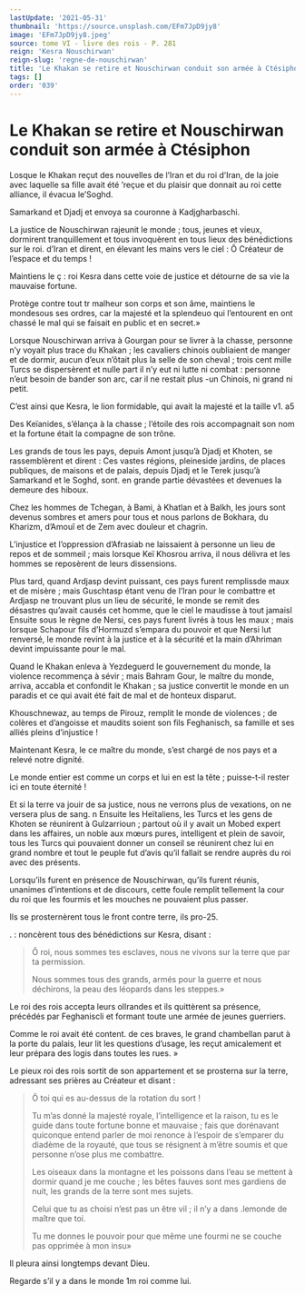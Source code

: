```yaml
---
lastUpdate: '2021-05-31'
thumbnail: 'https://source.unsplash.com/EFm7JpD9jy8'
image: 'EFm7JpD9jy8.jpeg'
source: tome VI - livre des rois - P. 281
reign: 'Kesra Nouschirwan'
reign-slug: 'regne-de-nouschirwan'
title: 'Le Khakan se retire et Nouschirwan conduit son armée à Ctésiphon | Le Livre des Rois | Shâhnâmeh'
tags: []
order: '039'
---
```


# Le Khakan se retire et Nouschirwan conduit son armée à Ctésiphon

Losque le Khakan reçut des nouvelles de l’Iran et du roi d’Iran, de la joie avec laquelle sa fille avait été ’reçue et du plaisir que donnait au roi cette alliance, il évacua le’Soghd.

Samarkand et Djadj et envoya sa couronne à Kadjgharbaschi.

La justice de Nouschirwan rajeunit le monde ; tous, jeunes et vieux, dormirent tranquillement et tous invoquèrent en tous lieux des bénédictions sur le roi. d’Iran et dirent, en élevant les mains vers le ciel : Ô Créateur de l’espace et du temps !

Maintiens le
ç : roi Kesra dans cette voie de justice et détourne de sa vie la mauvaise fortune.

Protège contre tout tr malheur son corps et son âme, maintiens le mondesous ses ordres, car la majesté et la splendeuo qui l’entourent en ont chassé le mal qui se faisait en public et en secret.»

Lorsque Nouschirwan arriva à Gourgan pour se livrer à la chasse, personne n’y voyait plus trace du Khakan ; les cavaliers chinois oubliaient de manger et de dormir, aucun d’eux n’ôtait plus la selle de son cheval ; trois cent mille Turcs se dispersèrent et nulle part il n’y eut ni lutte ni combat : personne n’eut besoin de bander son arc, car il ne restait plus -un Chinois, ni grand ni petit.

C’est ainsi que Kesra, le lion formidable, qui avait la majesté et la taille v1. a5

Des Keïanides, s’élança à la chasse ; l’étoile des rois accompagnait son nom et la fortune était la compagne de son trône.

Les grands de tous les pays, depuis Amont jusqu’à Djadj et Khoten, se rassemblèrent et dirent : Ces vastes régions, pleineside jardins, de places publiques, de maisons et de palais, depuis Djadj et le Terek jusqu’à Samarkand et le Soghd, sont. en grande partie dévastées et devenues la demeure des hiboux.

Chez les hommes de Tchegan, à Bami, à Khatlan et à Balkh, les jours sont devenus sombres et amers pour tous et nous parlons de Bokhara, du Kharizm, d’Amouî et de Zem avec douleur et chagrin.

L’injustice et l’oppression d’Afrasiab ne laissaient à personne un lieu de repos et de sommeil ; mais lorsque Keï Khosrou arriva, il nous délivra et les hommes se reposèrent de leurs dissensions.

Plus tard, quand Ardjasp devint puissant, ces pays furent remplissde maux et de misère ; mais Guschtasp étant venu de l’Iran pour le combattre et Ardjasp ne trouvant plus un lieu de sécurité, le monde se remit des désastres qu’avait causés cet homme, que le ciel le maudisse à tout jamaisl Ensuite sous le règne de Nersi, ces pays furent livrés à tous les maux ; mais lorsque Schapour fils d’Hormuzd s’empara du pouvoir et que Nersi lut renversé, le monde revint à la justice et à la sécurité et la main d’Ahriman devint impuissante pour le mal.

Quand le Khakan enleva à Yezdeguerd le gouvernement du monde, la violence recommença à sévir ; mais Bahram Gour, le maître du monde, arriva, accabla et confondit le Khakan ; sa justice convertit le monde en un paradis et ce qui avait été fait de mal et de honteux disparut.

Khouschnewaz, au temps de Pirouz, remplit le monde de violences ; de colères et d’angoisse et maudits soient son fils Feghanisch, sa famille et ses alliés pleins d’injustice !

Maintenant Kesra, le ce maître du monde, s’est chargé de nos pays et a relevé notre dignité.

Le monde entier est comme un corps et lui en est la tête ; puisse-t-il rester ici en toute éternité !

Et si la terre va jouir de sa justice, nous ne verrons plus de vexations, on ne versera plus de sang. n Ensuite les Heïtaliens, les Turcs et les gens de Khoten se réunirent à Gulzarrioun ; partout où il y avait un Mobed expert dans les affaires, un noble aux mœurs pures, intelligent et plein de savoir, tous les Turcs qui pouvaient donner un conseil se réunirent chez lui en grand nombre et tout le peuple fut d’avis qu’il fallait se rendre auprès du roi avec des présents.

Lorsqu’ils furent en présence de Nouschirwan, qu’ils furent réunis, unanimes d’intentions et de discours, cette foule remplit tellement la cour du roi que les fourmis et les mouches ne pouvaient plus passer.

Ils se prosternèrent tous le front contre terre, ils pro-25.

. : noncèrent tous des bénédictions sur Kesra, disant :

> Ô roi, nous sommes tes esclaves, nous ne vivons sur la terre que par ta permission.
>
> Nous sommes tous des grands, armés pour la guerre et nous déchirons, la peau des léopards dans les steppes.»

Le roi des rois accepta leurs olIrandes et ils quittèrent sa présence, précédés par Feghaniscli et formant toute une armée de jeunes guerriers.

Comme le roi avait été content. de ces braves, le grand chambellan parut à la porte du palais, leur lit les questions d’usage, les reçut amicalement et leur prépara des logis dans toutes les rues. »

Le pieux roi des rois sortit de son appartement et se prosterna sur la terre, adressant ses prières au Créateur et disant :

> Ô toi qui es au-dessus de la rotation du sort !
>
> Tu m’as donné la majesté royale, l’intelligence et la raison, tu es le guide dans toute fortune bonne et mauvaise ; fais que dorénavant quiconque entend parler de moi renonce à l’espoir de s’emparer du diadème de la royauté, que tous se résignent à m’être soumis et que personne n’ose plus me combattre.
>
> Les oiseaux dans la montagne et les poissons dans l’eau se mettent à dormir quand je me couche ; les bêtes fauves sont mes gardiens de nuit, les grands de la terre sont mes sujets.
>
> Celui que tu as choisi n’est pas un être vil ; il n’y a dans .lemonde de maître que toi.
>
> Tu me donnes le pouvoir pour que même une fourmi ne se couche pas opprimée à mon insu»

Il pleura ainsi longtemps devant Dieu.

Regarde s’il y a dans le monde 1m roi comme lui.
